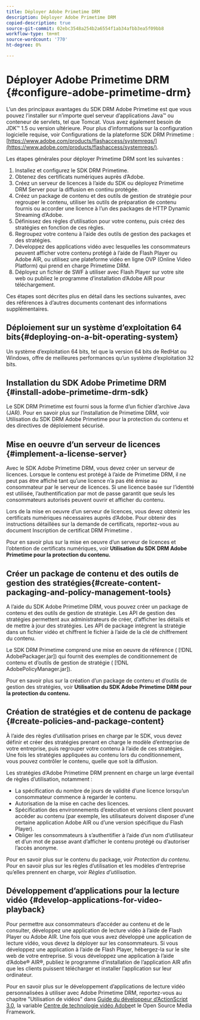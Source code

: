 ```yaml
---
title: Déployer Adobe Primetime DRM
description: Déployer Adobe Primetime DRM
copied-description: true
source-git-commit: 02ebc3548a254b2a6554f1ab34afbb3ea5f09bb8
workflow-type: tm+mt
source-wordcount: '770'
ht-degree: 0%

---
```


# Déployer Adobe Primetime DRM {#configure-adobe-primetime-drm}

L’un des principaux avantages du SDK DRM Adobe Primetime est que vous pouvez l’installer sur n’importe quel serveur d’applications Java™ ou conteneur de servlets, tel que Tomcat. Vous avez également besoin de JDK™ 1.5 ou version ultérieure. Pour plus d’informations sur la configuration logicielle requise, voir Configurations de la plateforme SDK DRM Primetime : [https://www.adobe.com/products/flashaccess/systemreqs/](https://www.adobe.com/products/flashaccess/systemreqs/).

Les étapes générales pour déployer Primetime DRM sont les suivantes :

1. Installez et configurez le SDK DRM Primetime.
1. Obtenez des certificats numériques auprès d’Adobe.
1. Créez un serveur de licences à l’aide du SDK ou déployez Primetime DRM Server pour la diffusion en continu protégée.
1. Créez un package de contenu et des outils de gestion de stratégie pour regrouper le contenu, utiliser les outils de préparation de contenu fournis ou accorder une licence à l’un des packages de HTTP Dynamic Streaming d’Adobe.
1. Définissez des règles d’utilisation pour votre contenu, puis créez des stratégies en fonction de ces règles.
1. Regroupez votre contenu à l’aide des outils de gestion des packages et des stratégies.
1. Développez des applications vidéo avec lesquelles les consommateurs peuvent afficher votre contenu protégé à l’aide de Flash Player ou Adobe AIR, ou utilisez une plateforme vidéo en ligne OVP (Online Video Platform) qui prend en charge Primetime DRM.
1. Déployez un fichier de SWF à utiliser avec Flash Player sur votre site web ou publiez le programme d’installation d’Adobe AIR pour téléchargement.

Ces étapes sont décrites plus en détail dans les sections suivantes, avec des références à d’autres documents contenant des informations supplémentaires.

## Déploiement sur un système d’exploitation 64 bits{#deploying-on-a-bit-operating-system}

Un système d’exploitation 64 bits, tel que la version 64 bits de RedHat ou Windows, offre de meilleures performances qu’un système d’exploitation 32 bits.

## Installation du SDK Adobe Primetime DRM {#install-adobe-primetime-drm-sdk}

Le SDK DRM Primetime est fourni sous la forme d’un fichier d’archive Java (JAR). Pour en savoir plus sur l’installation de Primetime DRM, voir Utilisation du SDK DRM Adobe Primetime pour la protection du contenu et des directives de déploiement sécurisé.

## Mise en oeuvre d’un serveur de licences {#implement-a-license-server}

Avec le SDK Adobe Primetime DRM, vous devez créer un serveur de licences. Lorsque le contenu est protégé à l’aide de Primetime DRM, il ne peut pas être affiché tant qu’une licence n’a pas été émise au consommateur par le serveur de licences. Si une licence basée sur l’identité est utilisée, l’authentification par mot de passe garantit que seuls les consommateurs autorisés peuvent ouvrir et afficher du contenu.

Lors de la mise en oeuvre d’un serveur de licences, vous devez obtenir les certificats numériques nécessaires auprès d’Adobe. Pour obtenir des instructions détaillées sur la demande de certificats, reportez-vous au document Inscription de certificat DRM Primetime .

Pour en savoir plus sur la mise en oeuvre d’un serveur de licences et l’obtention de certificats numériques, voir **Utilisation du SDK DRM Adobe Primetime pour la protection du contenu.**

## Créer un package de contenu et des outils de gestion des stratégies{#create-content-packaging-and-policy-management-tools}

A l’aide du SDK Adobe Primetime DRM, vous pouvez créer un package de contenu et des outils de gestion de stratégie. Les API de gestion des stratégies permettent aux administrateurs de créer, d’afficher les détails et de mettre à jour des stratégies. Les API de package intègrent la stratégie dans un fichier vidéo et chiffrent le fichier à l’aide de la clé de chiffrement du contenu.

Le SDK DRM Primetime comprend une mise en oeuvre de référence ( [!DNL AdobePackager.jar]) qui fournit des exemples de conditionnement de contenu et d’outils de gestion de stratégie ( [!DNL AdobePolicyManager.jar]).

Pour en savoir plus sur la création d’un package de contenu et d’outils de gestion des stratégies, voir **Utilisation du SDK Adobe Primetime DRM pour la protection du contenu.**

## Création de stratégies et de contenu de package {#create-policies-and-package-content}

À l’aide des règles d’utilisation prises en charge par le SDK, vous devez définir et créer des stratégies prenant en charge le modèle d’entreprise de votre entreprise, puis regrouper votre contenu à l’aide de ces stratégies. Une fois les stratégies appliquées au contenu lors du conditionnement, vous pouvez contrôler le contenu, quelle que soit la diffusion.

Les stratégies d’Adobe Primetime DRM prennent en charge un large éventail de règles d’utilisation, notamment :

* La spécification du nombre de jours de validité d’une licence lorsqu’un consommateur commence à regarder le contenu.
* Autorisation de la mise en cache des licences.
* Spécification des environnements d’exécution et versions client pouvant accéder au contenu (par exemple, les utilisateurs doivent disposer d’une certaine application Adobe AIR ou d’une version spécifique du Flash Player).
* Obliger les consommateurs à s’authentifier à l’aide d’un nom d’utilisateur et d’un mot de passe avant d’afficher le contenu protégé ou d’autoriser l’accès anonyme.

Pour en savoir plus sur le contenu du package, voir *Protection du contenu*. Pour en savoir plus sur les règles d’utilisation et les modèles d’entreprise qu’elles prennent en charge, voir *Règles d’utilisation*.

## Développement d’applications pour la lecture vidéo {#develop-applications-for-video-playback}

Pour permettre aux consommateurs d’accéder au contenu et de le consulter, développez une application de lecture vidéo à l’aide de Flash Player ou Adobe AIR. Une fois que vous avez développé une application de lecture vidéo, vous devez la déployer sur les consommateurs. Si vous développez une application à l’aide de Flash Player, hébergez-la sur le site web de votre entreprise. Si vous développez une application à l’aide d’Adobe® AIR®, publiez le programme d’installation de l’application AIR afin que les clients puissent télécharger et installer l’application sur leur ordinateur.

Pour en savoir plus sur le développement d’applications de lecture vidéo personnalisées à utiliser avec Adobe Primetime DRM, reportez-vous au chapitre &quot;Utilisation de vidéos&quot; dans [Guide du développeur d’ActionScript 3.0](https://help.adobe.com/en_US/as3/dev/WS9936fa0d5984e93b3f4f38ec1272a447844-8000.html), la variable [Centre de technologie vidéo Adobe](https://www.adobe.com/devnet/video/)et le Open Source Media Framework.
